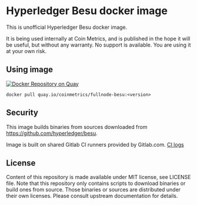 # Hyperledger Besu docker image

This is unofficial Hyperledger Besu docker image.

It is being used internally at Coin Metrics, and is published in the hope it will be useful, but without any warranty. No support is available. You are using it at your own risk.

## Using image

[![Docker Repository on Quay](https://quay.io/repository/coinmetrics/fullnode-besu/status "Docker Repository on Quay")](https://quay.io/repository/coinmetrics/fullnode-besu)

```
docker pull quay.io/coinmetrics/fullnode-besu:<version>
```

## Security

This image builds binaries from sources downloaded from https://github.com/hyperledger/besu.

Image is built on shared Gitlab CI runners provided by Gitlab.com. [CI logs](https://gitlab.com/coinmetrics/fullnodes/besu/pipelines)

## License

Content of this repository is made available under MIT license, see LICENSE file.
Note that this repository only contains scripts to download binaries or build ones from source.
Those binaries or sources are distributed under their own licenses.
Please consult upstream documentation for details.
